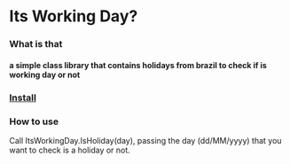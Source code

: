 # Its Working Day? 

### What is that
#### a simple class library that contains holidays from brazil to check if is working day or not

### [Install](https://www.nuget.org/packages/ItsWorkingDay)

### How to use
Call ItsWorkingDay.IsHoliday(day), passing the day (dd/MM/yyyy) that you want to check is a holiday or not.
